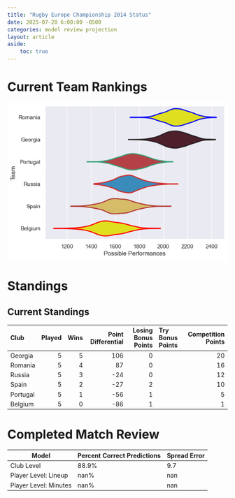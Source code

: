 ```yaml
---  
title: "Rugby Europe Championship 2014 Status"  
date: 2025-07-28 6:00:00 -0500  
categories: model review projection  
layout: article  
aside:  
    toc: true  
---
```

# Current Team Rankings


![Club Rankings](plots/rankings_Rugby_Europe_Championship_2014.png)
# Standings

## Current Standings


| Club     |   Played |   Wins |   Point Differential |   Losing Bonus Points | Try Bonus Points   |   Competition Points |
|:---------|---------:|-------:|---------------------:|----------------------:|:-------------------|---------------------:|
| Georgia  |        5 |      5 |                  106 |                     0 |                    |                   20 |
| Romania  |        5 |      4 |                   87 |                     0 |                    |                   16 |
| Russia   |        5 |      3 |                  -24 |                     0 |                    |                   12 |
| Spain    |        5 |      2 |                  -27 |                     2 |                    |                   10 |
| Portugal |        5 |      1 |                  -56 |                     1 |                    |                    5 |
| Belgium  |        5 |      0 |                  -86 |                     1 |                    |                    1 |



# Completed Match Review


| Model | Percent Correct Predictions | Spread Error |
| ------ | ------ | ------ |
| Club Level | 88.9% | 9.7 |
| Player Level: Lineup | nan% | nan |
| Player Level: Minutes | nan% | nan |

